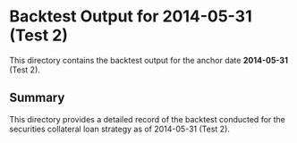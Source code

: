 # Backtest Output for 2014-05-31 (Test 2)

This directory contains the backtest output for the anchor date **2014-05-31** (Test 2).

## Summary

This directory provides a detailed record of the backtest conducted for the securities collateral loan strategy as of 2014-05-31 (Test 2).